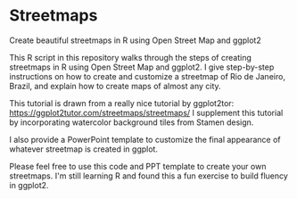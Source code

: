 # Streetmaps
Create beautiful streetmaps in R using Open Street Map and ggplot2

This R script in this repository walks through the steps of creating streetmaps 
in R using Open Street Map and ggplot2. I give step-by-step instructions on 
how to create and customize a streetmap of Rio de Janeiro, Brazil, and explain
how to create maps of almost any city. 

This tutorial is drawn from a really nice tutorial by ggplot2tor:
https://ggplot2tutor.com/streetmaps/streetmaps/
I supplement this tutorial by incorporating watercolor background tiles
from Stamen design. 

I also provide a PowerPoint template to customize the final appearance of whatever 
streetmap is created in ggplot. 

Please feel free to use this code and PPT template to create your own streetmaps. 
I'm still learning R and found this a fun exercise to build fluency in ggplot2. 
